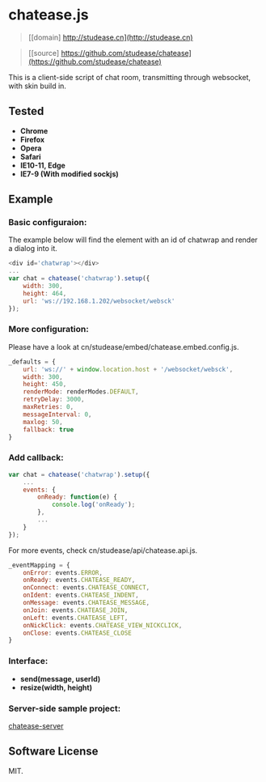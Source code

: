 # chatease.js

> [[domain] http://studease.cn](http://studease.cn)

> [[source] https://github.com/studease/chatease](https://github.com/studease/chatease)

This is a client-side script of chat room, transmitting through websocket, with skin build in.


## Tested

* **Chrome**
* **Firefox**
* **Opera**
* **Safari**
* **IE10-11, Edge**
* **IE7-9 (With modified sockjs)**


## Example

### Basic configuraion:

The example below will find the element with an id of chatwrap and render a dialog into it.

```js
<div id='chatwrap'></div>
...
var chat = chatease('chatwrap').setup({
	width: 300,
	height: 464,
	url: 'ws://192.168.1.202/websocket/websck'
});
```

### More configuration:

Please have a look at cn/studease/embed/chatease.embed.config.js.

```js
_defaults = {
	url: 'ws://' + window.location.host + '/websocket/websck',
	width: 300,
	height: 450,
	renderMode: renderModes.DEFAULT,
	retryDelay: 3000,
	maxRetries: 0,
	messageInterval: 0,
	maxlog: 50,
	fallback: true
}
```

### Add callback:

```js
var chat = chatease('chatwrap').setup({
	...
	events: {
		onReady: function(e) {
			console.log('onReady');
		},
		...
	}
});
```

For more events, check cn/studease/api/chatease.api.js.

```js
_eventMapping = {
	onError: events.ERROR,
	onReady: events.CHATEASE_READY,
	onConnect: events.CHATEASE_CONNECT,
	onIdent: events.CHATEASE_INDENT,
	onMessage: events.CHATEASE_MESSAGE,
	onJoin: events.CHATEASE_JOIN,
	onLeft: events.CHATEASE_LEFT,
	onNickClick: events.CHATEASE_VIEW_NICKCLICK,
	onClose: events.CHATEASE_CLOSE
}
```

### Interface:

* **send(message, userId)**
* **resize(width, height)**

### Server-side sample project:

[chatease-server](https://github.com/studease/chatease-server)


## Software License

MIT.

